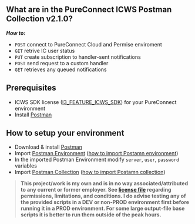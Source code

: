 ## What are in the PureConnect ICWS Postman Collection v2.1.0? 
***How to:***
- ```POST``` connect to PureConnect Cloud and Permise enviroment
- ```GET``` retrive IC user status
- ```PUT``` create subscription to handler-sent notifications
- ```POST``` send request to a custom handler
- ```GET``` retrieves any queued notifications

## Prerequisites
- ICWS SDK license ([I3_FEATURE_ICWS_SDK](https://help.genesys.com/pureconnect/mergedProjects/wh_tr/mergedProjects/wh_tr_icws_sdk_icg/desktop/what_is_the_icws_sdk.htm)) for your PureConnect environment
- Install [Postman](https://www.postman.com/downloads/)

## How to setup your environment
- Download & install [Postman](https://www.postman.com/downloads/)
- Import [Postman Environment](pureconnect-icws.postman_environment.json) ([how to import Postamn environment](https://www.youtube.com/watch?v=bzquMXmCLUQ))
- In the imported Postman Environment modify ```server```, ```user```, ```password``` variables
- Import [Postman Collection](pureconnect-icws.postman_collection.json) ([how to import Postamn collection](https://learning.postman.com/docs/getting-started/importing-and-exporting-data/#importing-postman-data))


> **This project/work is my own and is in no way associated/attributed to any current or former employer. See [license file](LICENSE) regarding permissions, limitations, and  conditions. I do advise testing any of the provided scripts in a DEV or non-PROD environment first before running it in a PROD environment. For some large output-file base scripts it is better to run them outside of the peak hours.**

